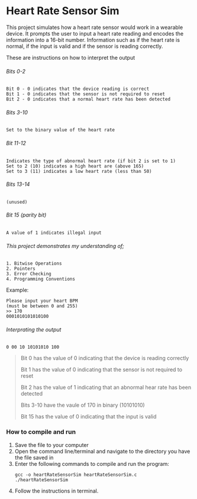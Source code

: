 # Heart Rate Sensor Sim
This project simulates how a heart rate sensor would work in a wearable device. It prompts the user to input a heart rate reading and encodes the information into a 16-bit number. Information such as if the heart rate is normal, if the input is valid and if the sensor is reading correctly.

These are instructions on how to interpret the output
###### Bits 0-2
	Bit 0 - 0 indicates that the device reading is correct
	Bit 1 - 0 indicates that the sensor is not required to reset
	Bit 2 - 0 indicates that a normal heart rate has been detected
###### Bits 3-10
	Set to the binary value of the heart rate
###### Bit 11-12
	Indicates the type of abnormal heart rate (if bit 2 is set to 1)
	Set to 2 (10) indicates a high heart are (above 165)
	Set to 3 (11) indicates a low heart rate (less than 50)
###### Bits 13-14 
    (unused)
###### Bit 15 (parity bit) 	
    A value of 1 indicates illegal input

###### This project demonstrates my understanding of;
	1. Bitwise Operations
	2. Pointers
	3. Error Checking
 	4. Programming Conventions

Example:
```
Please input your heart BPM
(must be between 0 and 255)
>> 170
0001010101010100
```


###### Interprating the output
    0 00 10 10101010 100
>Bit 0 has the value of 0 indicating that the device is reading correctly
>
>Bit 1 has the value of 0 indicating that the sensor is not required to reset
>
>Bit 2 has the value of 1 indicating that an abnormal hear rate has been detected
>
>Bits 3-10 have the vaule of 170 in binary (10101010)
>
>Bit 15 has the value of 0 indicating that the input is valid

### How to compile and run
1. Save the file to your computer
2. Open the command line/terminal and navigate to the directory you have the file saved in
3. Enter the following commands to compile and run the program:
   ```
   gcc -o heartRateSensorSim heartRateSensorSim.c
   ./heartRateSensorSim
   ```
4. Follow the instructions in terminal.

